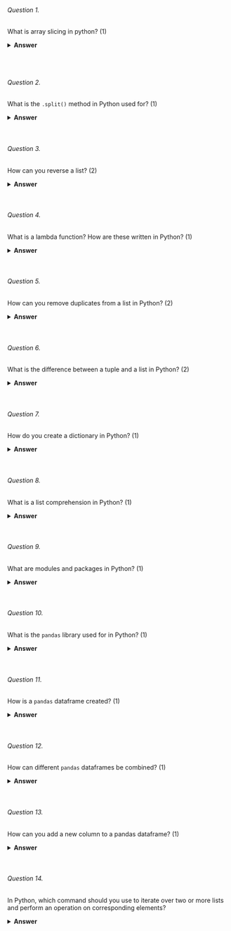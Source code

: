 ###### Question 1.

What is array slicing in python? (1)

<details><summary><b>Answer</b></summary>
<p>

Array slicing in Python is a technique used to extract a section of elements from an array or list by specifying a start and end index, and an optional step size. 
```python
original_list = [1, 2, 3, 4, 5, 6, 7, 8, 9]

# Slicing to get a subset of the original list
subset = original_list[2:6]  # This extracts elements from index 2 to 5 (inclusive)

print(subset)  # Output: [3, 4, 5, 6]

```
</p>
</details>

<br><br>

###### Question 2.

What is the `.split()` method in Python used for? (1)

<details><summary><b>Answer</b></summary>
<p>

The `.split()` method in Python is used to split a string into substrings based on a delimiter
```python
text = "Hello, World! This is a sample sentence."

# Splitting the text into words using the default space delimiter
words = text.split()

print(words)
# Output: ['Hello,', 'World!', 'This', 'is', 'a', 'sample', 'sentence.']

```
</p>
</details>
<br><br>

###### Question 3.

How can you reverse a list? (2)
<details><summary><b>Answer</b></summary>
<p>
Using the `reverse()` method:
              
```python
my_list = [1, 2, 3, 4, 5]
my_list.reverse()
print(my_list)
# Output: [5,4,3,2,1]
```

Using slicing to make a reversed copy:

```python
my_list = [1, 2, 3, 4, 5]
reversed_list = my_list[::-1]
print(reversed_list)
# Output: [5,4,3,2,1]
```
</p>
</details>
<br><br>

###### Question 4.

What is a lambda function? How are these written in Python? (1)
<details><summary><b>Answer</b></summary>
<p>

A lambda function in Python is a small anonymous function defined using the `lambda` keyword. It can have any number of parameters but can have only one statement

```python
add = lambda x, y: x + y
result = add(5, 3)
print(result)  # Output: 8
```
</p>
</details>
<br><br>

###### Question 5.

How can you remove duplicates from a list in Python? (2)
<details><summary><b>Answer</b></summary>
<p>
Use a set to remove duplicates, but this will not preserve the order.
  
```python
my_list = [1, 2, 2, 3, 4, 4, 5]
unique_list = list(set(my_list))
print(unique_list)
# Output: [1, 2, 3, 4, 5]
```
  
Use a loop to maintain order while removing duplicates.
  
```python
Copy code
my_list = [1, 2, 2, 3, 4, 4, 5]
unique_list = []
for item in my_list:
    if item not in unique_list:
        unique_list.append(item)
print(unique_list)
# Output: [1, 2, 3, 4, 5]
```
</p>
</details>
<br><br>

###### Question 6.
What is the difference between a tuple and a list in Python? (2)

<details><summary><b>Answer</b></summary>
<p>
Lists are mutable, created using square brackets [], and generally require more memory.
  
```python
Copy code
my_list = [1, 2, 3]
my_list[0] = 4  # Valid
Tuples are immutable, created using parentheses (), and are more memory-efficient.
python
Copy code
my_tuple = (1, 2, 3)
# my_tuple[0] = 4  # This would raise an error
```

</p>
</details>
<br><br>

###### Question 7.
How do you create a dictionary in Python? (1)

<details><summary><b>Answer</b></summary>
<p>
A dictionary in Python is created using curly braces {} with pairs of keys and values separated by colons :.

```python
Copy code
# Creating a dictionary with three key-value pairs
my_dict = {
    'name': 'Alice',
    'age': 25,
    'city': 'New York'
}

print(my_dict)
# Output: {'name': 'Alice', 'age': 25, 'city': 'New York'}
```

</p>
</details>
<br><br>

###### Question 8.
What is a list comprehension in Python? (1)

<details><summary><b>Answer</b></summary>
<p>
List comprehension is a concise way to create lists in Python. It consists of an expression followed by the for keyword and an optional if statement.

```python
Copy code
# Using list comprehension to create a list of squares
squares = [x**2 for x in range(10)]

print(squares)
# Output: [0, 1, 4, 9, 16, 25, 36, 49, 64, 81]
```

</p>
</details>
<br><br>

###### Question 9.

What are modules and packages in Python? (1)
<details><summary><b>Answer</b></summary>
<p>
Python packages and Python modules are two mechanisms that allow for modular programming in Python.

**Modules** are Python files with a `.py` extension and can have a set of functions, classes and variables and can be imported using the `import` command
```python
import foo
import numpy as np
```

**Packages** are basically modules combined into a folder and help by providing a hierarchical structuring of module namespaces. You can import modules from a package using the `from` command.
```python
from my_package import module1
from scipy import integrate
```
</p>
</details>
<br><br>

###### Question 10.

What is the `pandas` library used for in Python? (1)
<details><summary><b>Answer</b></summary>
<p>
Pandas is an open-source, python library used in data manipulation of applications that require high performance. Pandas help perform five significant data analysis steps: load the data, clean/manipulate it, prepare it, model it and analyse it.
</p>
</details>
<br><br>

###### Question 11.

How is a `pandas` dataframe created? (1)
<details><summary><b>Answer</b></summary>
<p>
A data frame is a 2D mutable and tabular structure representing data labelled with axes: rows and columns.
Below is the syntax to create a data frame:

```python
import pandas as pd
dataframe = pd.DataFrame(data, index, columns, dtype)
```

Here `data` represents various forms of data such as series,ndarrys,lists etc.
`index` represents an index to row labels (Optional)
`columns` is an argument for column labels (Optional)
`dtype` is an argument for the data type of each column (Optional)

</p>
</details>
<br><br>

###### Question 12.

How can different `pandas` dataframes be combined? (1)

<details><summary><b>Answer</b></summary>
<p>

To stack the dataframes horizontally we use the `append()` method

```python
df1.append(df2)
```

To stack the dataframes vertically we use the `concat()` method

```python
pd.concat([df1,df2])
```

The `join` method is used to extract data from various data frames having one or more common columns.

```python
df1.join(df2)
```
</p>
</details>
<br><br>

###### Question 13.

How can you add a new column to a pandas dataframe? (1)
<details><summary><b>Answer</b></summary>
<p>
A new column can be added to a pandas dataframe as follows:

```python
import pandas as pd      
data_info = {'first' : pd.Series([1, 2, 3], index = ['a', 'b', 'c']),    
       'second' : pd.Series([1, 2, 3, 4], index = ['a', 'b', 'c', 'd'])}    
  
df = pd.DataFrame(data_info)    
# To add new column third
df['third']=pd.Series([10,20,30], index= ['a','b','c'])    
    
# To add new column fourth
df['fourth'] = df['first'] + info['third']
```
</p>
</details>
<br><br>

###### Question 14.

In Python, which command should you use to iterate over two or more lists and perform an operation on corresponding elements?

<details><summary><b>Answer</b></summary>

<p>

zip()

</p>
</details>
<br><br>